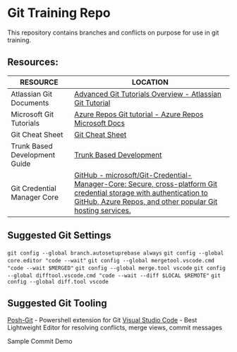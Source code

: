# Git Training Repo

This repository contains branches and conflicts on purpose for use in git training.

## Resources:
|RESOURCE|LOCATION|
|----|----|
|Atlassian Git Documents|[Advanced Git Tutorials Overview - Atlassian Git Tutorial](https://www.atlassian.com/git/tutorials/advanced-overview)|
|Microsoft Git Tutorials|[Azure Repos Git tutorial - Azure Repos Microsoft Docs](https://docs.microsoft.com/en-us/azure/devops/repos/git/gitworkflow?view=azure-devops)|
|Git Cheat Sheet|[Git Cheat Sheet](git-cheatsheet.com)|
|Trunk Based Development Guide|[Trunk Based Development](https://trunkbaseddevelopment.com)|
|Git Credential Manager Core|[GitHub - microsoft/Git-Credential-Manager-Core: Secure, cross-platform Git credential storage with authentication to GitHub, Azure Repos, and other popular Git hosting services.](https://github.com/microsoft/Git-Credential-Manager-Core)|

## Suggested Git Settings
`git config --global branch.autosetuprebase always`
`git config --global core.editor "code --wait"`
`git config --global mergetool.vscode.cmd "code --wait $MERGED"`
`git config --global merge.tool vscode`
`git config --global difftool.vscode.cmd "code --wait --diff $LOCAL $REMOTE"`
`git config --global diff.tool vscode`

## Suggested Git Tooling
[Posh-Git](https://github.com/dahlbyk/posh-git#installation) - Powershell extension for Git
[Visual Studio Code](https://code.visualstudio.com/) - Best Lightweight Editor for resolving conflicts, merge views, commit messages

Sample Commit Demo
